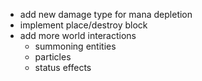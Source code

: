 - add new damage type for mana depletion
- implement place/destroy block
- add more world interactions
  - summoning entities
  - particles
  - status effects